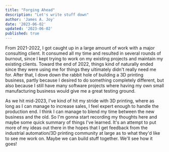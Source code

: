 ```yaml
---
title: "Forging Ahead"
description: "Let's write stuff down"
author: 'James A. Joy'
date: '2023-06-02'
updated: '2023-06-02'
published: true
---
```


From 2021-2022, I got caught up in a large amount of work with a major consulting client. It consumed all my time and resulted in several rounds of burnout, since I kept trying to work on my existing projects and maintain my existing clients. Toward the end of 2022, things kind of naturally ended since they were using me for things they ultimately didn't really need me for. After that, I dove down the rabbit hole of building a 3D printing business, partly because I desired to do something completely different, but also because I still have many software projects where having my own small manufacturing business would give me a great testing ground.

As we hit mid-2023, I've kind of hit my stride with 3D printing, where as long as I can manage to increase sales, I feel expert enough to handle the production end. I think I can manage to blend my time between the new business and the old. So I'm gonna start recording my thoughts here and maybe some quick summary of things I've learned. It's an attempt to put more of my ideas out there in the hopes that I get feedback from the industrial automation/3D printing community at large as to what they'd like to see me work on. Maybe we can build stuff together. We'll see how it goes!
